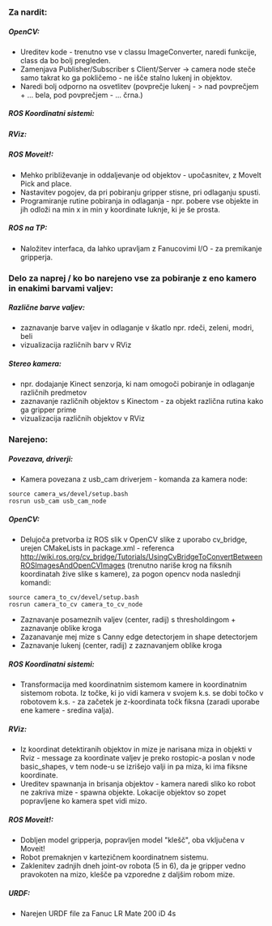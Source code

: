 ### Za nardit:
##### OpenCV:
* Ureditev kode - trenutno vse v classu ImageConverter, naredi funkcije, class da bo bolj pregleden.
* Zamenjava Publisher/Subscriber s Client/Server -> camera node steče samo takrat ko ga pokličemo - ne išče stalno lukenj in objektov.
* Naredi bolj odporno na osvetlitev (povprečje lukenj - > nad povprečjem + ... bela, pod povprečjem - ... črna.)

##### ROS Koordinatni sistemi:
##### RViz:

##### ROS Moveit!:

* Mehko približevanje in oddaljevanje od objektov - upočasnitev, z MoveIt Pick and place.
* Nastavitev pogojev, da pri pobiranju gripper stisne, pri odlaganju spusti.
* Programiranje rutine pobiranja in odlaganja - npr. pobere vse objekte in jih odloži na min x in min y koordinate luknje, ki je še prosta.

##### ROS na TP:
* Naložitev interfaca, da lahko upravljam z Fanucovimi I/O - za premikanje gripperja.

### Delo za naprej / ko bo narejeno vse za pobiranje z eno kamero in enakimi barvami valjev:
##### Različne barve valjev:
* zaznavanje barve valjev in odlaganje v škatlo npr. rdeči, zeleni, modri, beli
* vizualizacija različnih barv v RViz
##### Stereo kamera:
* npr. dodajanje Kinect senzorja, ki nam omogoči pobiranje in odlaganje različnih predmetov
* zaznavanje različnih objektov s Kinectom - za objekt različna rutina kako ga gripper prime
* vizualizacija različnih objektov v RViz

### Narejeno:
##### Povezava, driverji:
* Kamera povezana z usb_cam driverjem - komanda za kamera node: 
```
source camera_ws/devel/setup.bash
rosrun usb_cam usb_cam_node
```
##### OpenCV: 
* Delujoča pretvorba iz ROS slik v OpenCV slike z uporabo cv_bridge, urejen CMakeLists in package.xml - referenca http://wiki.ros.org/cv_bridge/Tutorials/UsingCvBridgeToConvertBetweenROSImagesAndOpenCVImages (trenutno nariše krog na fiksnih koordinatah žive slike s kamere), za pogon opencv noda naslednji komandi: 
```
source camera_to_cv/devel/setup.bash
rosrun camera_to_cv camera_to_cv_node
``` 
* Zaznavanje posameznih valjev (center, radij) s thresholdingom + zaznavanje oblike kroga
* Zazanavanje mej mize s Canny edge detectorjem in shape detectorjem
* Zaznavanje lukenj (center, radij) z zaznavanjem oblike kroga

##### ROS Koordinatni sistemi:
* Transformacija med koordinatnim sistemom kamere in koordinatnim sistemom robota. Iz točke, ki jo vidi kamera v svojem k.s. se dobi točko v robotovem k.s. - za začetek je z-koordinata točk fiksna (zaradi uporabe ene kamere - sredina valja).

##### RViz:
* Iz koordinat detektiranih objektov in mize je narisana miza in objekti v Rviz - message za koordinate valjev je preko rostopic-a poslan v node basic_shapes, v tem node-u se izrišejo valji in pa miza, ki ima fiksne koordinate.
* Ureditev spawnanja in brisanja objektov - kamera naredi sliko ko robot ne zakriva mize - spawna objekte. Lokacije objektov so zopet popravljene ko kamera spet vidi mizo.

##### ROS Moveit!:
* Dobljen model gripperja, popravljen model "klešč", oba vključena v Moveit!
* Robot premaknjen v kartezičnem koordinatnem sistemu.
* Zaklenitev zadnjih dneh joint-ov robota (5 in 6), da je gripper vedno pravokoten na mizo, klešče pa vzporedne z daljšim robom mize.

##### URDF:
* Narejen URDF file za Fanuc LR Mate 200 iD 4s
